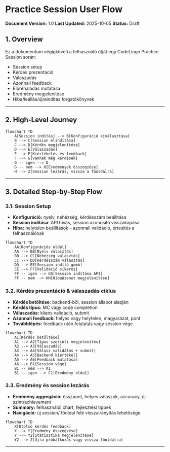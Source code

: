 # Practice Session User Flow

**Document Version:** 1.0
**Last Updated:** 2025-10-05
**Status:** Draft

## 1. Overview

Ez a dokumentum végigköveti a felhasználó útját egy CodeLingo Practice Session során:

- Session setup
- Kérdés prezentáció
- Válaszadás
- Azonnali feedback
- Előrehaladás mutatása
- Eredmény megjelenítése
- Hiba/leállás/újraindítás forgatókönyvek

***

## 2. High-Level Journey

```mermaid
flowchart TD
    A[Session indítás] --> B[Konfiguráció kiválasztása]
    B --> C[Session elindítása]
    C --> D[Kérdés megjelenítése]
    D --> E[Válaszadás]
    E --> F[Kiértékelés és feedback]
    F --> G{Vannak még kérdések}
    G -- igen --> D
    G -- nem --> H[Eredmények összegzése]
    H --> Z[Session lezárás, vissza a főoldalra]
```


***

## 3. Detailed Step-by-Step Flow

### 3.1. Session Setup

- **Konfiguráció:** nyelv, nehézség, kérdésszám beállítása
- **Session indítása**: API hívás, session azonosító visszakapása
- **Hiba:** helytelen beállítások – azonnali validáció, értesítés a felhasználónak

```mermaid
flowchart TD
    AA[Konfigurációs oldal]
    AA --> BB[Nyelv választás]
    BB --> CC[Nehézség választás]
    CC --> DD[Kérdésszám választás]
    DD --> EE[Session indító gomb]
    EE --> FF{Validáció sikeres}
    FF -- igen --> GG[Session indítása API]
    FF -- nem --> HH[Hibaüzenet megjelenítése]
```


### 3.2. Kérdés prezentáció \& válaszadás ciklus

- **Kérdés betöltése:** backend-ből, session állapot alapján
- **Kérdés típus:** MC vagy code completion
- **Válaszadás:** kliens validáció, submit
- **Azonnali feedback:** helyes vagy helytelen, magyarázat, pont
- **Továbblépés:** feedback után folytatás vagy session vége

```mermaid
flowchart TD
    A1[Kérdés betöltése]
    A1 --> A2[Típus szerinti megjelenítés]
    A2 --> A3[Válaszadás]
    A3 --> A4[Válasz validálás + submit]
    A4 --> A5[Backend kiértékel]
    A5 --> A6[Feedback mutatása]
    A6 --> B1{Session vége}
    B1 -- nem --> A1
    B1 -- igen --> C1[Eredmény oldal]
```


### 3.3. Eredmény és session lezárás

- **Eredmény aggregáció:** összpont, helyes válaszok, accuracy, új szint/achievement
- **Summary:** felhasználói chart, fejlesztési tippek
- **Navigáció:** új session/ főoldal felé visszairányítás lehetősége

```mermaid
flowchart TD
    X[Utolsó kérdés feedback]
    X --> Y[Eredmény összegzése]
    Y --> Y2[Statisztika megjelenítése]
    Y2 --> Z[Újra próbálkozás vagy vissza főoldalra]
```


***
